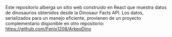 Este repositorio alberga un sitio web construido en React que muestra datos de dinosaurios obtenidos desde la Dinosaur Facts API. Los datos, serializados para un manejo eficiente, provienen de un proyecto complementario disponible en otro repositorio: https://github.com/Fenix1208/ArkeoDino
